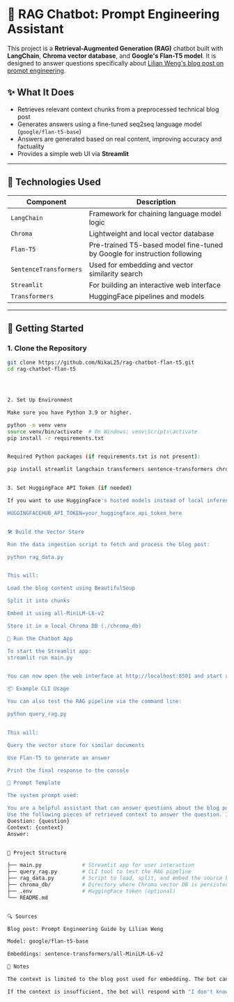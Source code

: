 # 🧠 RAG Chatbot: Prompt Engineering Assistant

This project is a **Retrieval-Augmented Generation (RAG)** chatbot built with **LangChain**, **Chroma vector database**, and **Google's Flan-T5 model**. It is designed to answer questions specifically about [Lilian Weng's blog post on prompt engineering](https://lilianweng.github.io/posts/2023-03-15-prompt-engineering/).

## ✨ What It Does

- Retrieves relevant context chunks from a preprocessed technical blog post
- Generates answers using a fine-tuned seq2seq language model (`google/flan-t5-base`)
- Answers are generated based on real content, improving accuracy and factuality
- Provides a simple web UI via **Streamlit**

---

## 🧩 Technologies Used

| Component              | Description                                                               |
| ---------------------- | ------------------------------------------------------------------------- |
| `LangChain`            | Framework for chaining language model logic                               |
| `Chroma`               | Lightweight and local vector database                                     |
| `Flan-T5`              | Pre-trained T5-based model fine-tuned by Google for instruction following |
| `SentenceTransformers` | Used for embedding and vector similarity search                           |
| `Streamlit`            | For building an interactive web interface                                 |
| `Transformers`         | HuggingFace pipelines and models                                          |

---

## 🚀 Getting Started

### 1. Clone the Repository

```bash
git clone https://github.com/NikaL25/rag-chatbot-flan-t5.git
cd rag-chatbot-flan-t5




2. Set Up Environment

Make sure you have Python 3.9 or higher.

python -m venv venv
source venv/bin/activate  # On Windows: venv\Scripts\activate
pip install -r requirements.txt


Required Python packages (if requirements.txt is not present):

pip install streamlit langchain transformers sentence-transformers chromadb bs4 python-dotenv


3. Set HuggingFace API Token (if needed)

If you want to use HuggingFace's hosted models instead of local inference, create a .env file:

HUGGINGFACEHUB_API_TOKEN=your_huggingface_api_token_here


🛠️ Build the Vector Store

Run the data ingestion script to fetch and process the blog post:

python rag_data.py


This will:

Load the blog content using BeautifulSoup

Split it into chunks

Embed it using all-MiniLM-L6-v2

Store it in a local Chroma DB (./chroma_db)

💬 Run the Chatbot App

To start the Streamlit app:
streamlit run main.py


You can now open the web interface at http://localhost:8501 and start asking questions related to prompt engineering.

📦 Example CLI Usage

You can also test the RAG pipeline via the command line:

python query_rag.py


This will:

Query the vector store for similar documents

Use Flan-T5 to generate an answer

Print the final response to the console

🧠 Prompt Template

The system prompt used:

You are a helpful assistant that can answer questions about the blog post on prompt engineering.
Use the following pieces of retrieved context to answer the question. If you don't know the answer, just say "I don't know".
Question: {question}
Context: {context}
Answer:


📁 Project Structure

├── main.py             # Streamlit app for user interaction
├── query_rag.py        # CLI tool to test the RAG pipeline
├── rag_data.py         # Script to load, split, and embed the source blog post
├── chroma_db/          # Directory where Chroma vector DB is persisted
├── .env                # HuggingFace token (optional)
└── README.md


🔍 Sources

Blog post: Prompt Engineering Guide by Lilian Weng

Model: google/flan-t5-base

Embeddings: sentence-transformers/all-MiniLM-L6-v2

📌 Notes

The context is limited to the blog post used for embedding. The bot cannot answer general questions outside that scope.

If the context is insufficient, the bot will respond with "I don't know".
```
